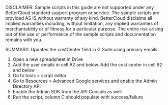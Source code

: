 DISCLAIMER: Sample scripts in this guide are not supported under any BetterCloud standard support program or service. The sample scripts are provided AS IS without warranty of any kind. BetterCloud disclaims all implied warranties including, without limitation, any implied warranties of merchantability or of fitness for a particular purpose. The entire risk arising out of the use or performance of the sample scripts and documentation remains with you.

SUMMARY: Updates the costCenter field in G Suite using primary emails

1) Open a new spreadsheet in Drive
2) Add the user emails in cell A2 and below. Add the cost center in cell B2 and below
3) Go to tools > script editor
4) Go to Resources > Advanced Google services and enable the Admin Directory API
5) Enable the Admin SDK from the API Console as well
6) Run the script, column C should populate with success/failure

